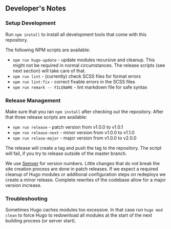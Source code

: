 ## Developer's Notes

### Setup Development

Run `npm install` to install all development tools that come with this repository.

The following NPM scripts are available:

- `npm run hugo-update` - update modules recursive and cleanup. This might not be required in normal circumstances. The release scripts (see next section) will take care of that.
- `npm run lint` - (currently) check SCSS files for format errors
- `npm run lint:fix` - correct fixable errors in the SCSS files
- `npm run remark -- FILENAME` - lint markdown file for safe syntax

### Release Management

Make sure that you ran `npm install` after checking out the repository. After that three release scripts are available:

- `npm run release` - patch version from v1.0.0 to v1.0.1
- `npm run release-next` - minor version from v1.0.0 to v1.1.0
- `npm run relase-major` - major version from v1.0.0 to v2.0.0

The release will create a tag and push the tag to the repository. The script will fail, if you try to release outside of the master branch.

We use [Semver](https://nodesource.com/blog/semver-a-primer/) for version numbers. Little changes that do not break the site creation process are done in patch releases. If we expect a required cleanup of Hugo modules or additional configuration steps on redeploys we create a minor release. Complete rewrites of the codebase allow for a major version increase.

### Troubleshooting

Sometimes Hugo caches modules too excessive. In that case run `hugo mod clean` to force Hugo to redownload all modules at the start of the next building process (or server start).
